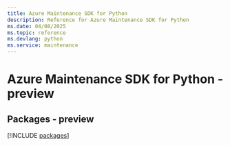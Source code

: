 ```yaml
---
title: Azure Maintenance SDK for Python
description: Reference for Azure Maintenance SDK for Python
ms.date: 04/08/2025
ms.topic: reference
ms.devlang: python
ms.service: maintenance
---
```

# Azure Maintenance SDK for Python - preview
## Packages - preview
[!INCLUDE [packages](maintenance-index.md)]